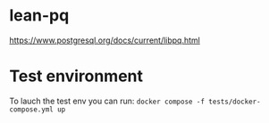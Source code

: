 # lean-pq

https://www.postgresql.org/docs/current/libpq.html

# Test environment

To lauch the test env you can run:
`docker compose -f tests/docker-compose.yml up`